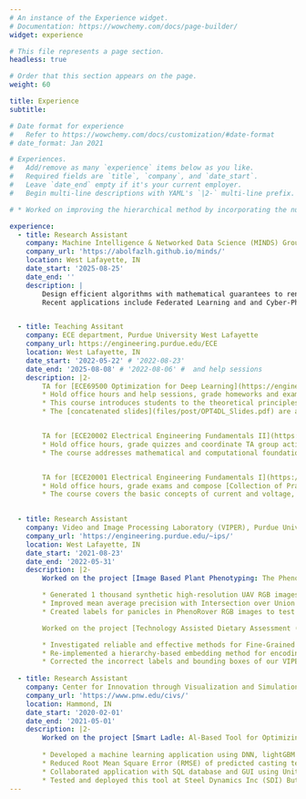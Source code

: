 ```yaml
---
# An instance of the Experience widget.
# Documentation: https://wowchemy.com/docs/page-builder/
widget: experience

# This file represents a page section.
headless: true

# Order that this section appears on the page.
weight: 60

title: Experience
subtitle:

# Date format for experience
#   Refer to https://wowchemy.com/docs/customization/#date-format
# date_format: Jan 2021

# Experiences.
#   Add/remove as many `experience` items below as you like.
#   Required fields are `title`, `company`, and `date_start`.
#   Leave `date_end` empty if it's your current employer.
#   Begin multi-line descriptions with YAML's `|2-` multi-line prefix.

# * Worked on improving the hierarchical method by incorporating the nutrient and visual information of food

experience:
  - title: Research Assistant
    company: Machine Intelligence & Networked Data Science (MINDS) Group, Purdue University West Lafayette
    company_url: 'https://abolfazlh.github.io/minds/'
    location: West Lafayette, IN
    date_start: '2025-08-25'
    date_end: ''
    description: |
        Design efficient algorithms with mathematical guarantees to render practical deployment of learning-based systems possible under a variety of considerations such as limited resources, robustness, and adversarial behaviors. 
        Recent applications include Federated Learning and and Cyber-Physical Systems, see [Mission of the project](https://sites.google.com/view/nsf-ccpls/home) for more information.


  - title: Teaching Assitant
    company: ECE department, Purdue University West Lafayette
    company_url: https://engineering.purdue.edu/ECE
    location: West Lafayette, IN
    date_start: '2022-05-22' # '2022-08-23'
    date_end: '2025-08-08' # '2022-08-06' #  and help sessions
    description: |2-
        TA for [ECE69500 Optimization for Deep Learning](https://engineering.purdue.edu/ECE/Academics/Undergraduates/UGO/CourseInfo/courseInfo?courseid=818) (Fall 2022)
        * Hold office hours and help sessions, grade homeworks and exams
        * This course introduces students to the theoretical principles behind stochastic, gradient-based algorithms for DL as well as practical considerations such as adaptivity, generalization, distributed learning, and non-convex loss surfaces typically present in modern DL problems
        * The [concatenated slides](files/post/OPT4DL_Slides.pdf) are available or download and public use under [CC BY-NC-SA license](https://creativecommons.org/licenses/by-nc-sa/4.0/legalcode)


        TA for [ECE20002 Electrical Engineering Fundamentals II](https://engineering.purdue.edu/ECE/Academics/Undergraduates/UGO/CourseInfo/courseInfo?courseid=725) (Fall 2023, 2024; Spring 2023,2024,2025; Summer 2023,2024,2025)
        * Hold office hours, grade quizzes and coordinate TA group activities
        * The course addresses mathematical and computational foundations of circuit analysis (differential equations, Laplace Transform techniques) with a focus on application to linear circuits having variable behavior as a function of frequency, with emphasis on filtering


        TA for [ECE20001 Electrical Engineering Fundamentals I](https://engineering.purdue.edu/ECE/Academics/Undergraduates/UGO/CourseInfo/courseInfo/UGO?courseid=716) (Summer 2022)
        * Hold office hours, grade exams and compose [Collection of Practice Problems](files/post/ECE_20001_Collection_of_Practice_Problems.pdf) of homeworks
        * The course covers the basic concepts of current and voltage, devices, theorems, and applications of direct-current (DC), 1st order, alternating-current (AC) and basic electronic components including diodes and transistors

    
  - title: Research Assistant
    company: Video and Image Processing Laboratory (VIPER), Purdue University West Lafayette
    company_url: 'https://engineering.purdue.edu/~ips/'
    location: West Lafayette, IN
    date_start: '2021-08-23'
    date_end: '2022-05-31'
    description: |2-
        Worked on the project [Image Based Plant Phenotyping: The PhenoSorg Project](https://engineering.purdue.edu/~sorghum/)

        * Generated 1 thousand synthetic high-resolution UAV RGB images with panicle labels by using image-to-image translation GANs with a ground truth dataset of 400 real UAV RGB images
        * Improved mean average precision with Intersection over Union from 0.5 to 0.95 (mAP[.5, .95]) for panicle detection task from 72\% to 79\%, and reduced Mean Absolute Percent Error (MAPE) for panicle counting task from 11.6\% to 7.2\%
        * Created labels for panicles in PhenoRover RGB images to test our approach on PhenoRover data

        Worked on the project [Technology Assisted Dietary Assessment (TADA)](http://tadaproject.org/)

        * Investigated reliable and effective methods for Fine-Grained Visual Classification (FGVC)
        * Re-implemented a hierarchy-based embedding method for encoding of categories to decrease average hierarchical distance at top 1 by 3\%, and that at top 5 by 10\% on our [VIPER-FoodNet](https://lorenz.ecn.purdue.edu/~vfn/) dataset with 82 food categories, 15 thousand images
        * Corrected the incorrect labels and bounding boxes of our VIPER-FoodNet dataset
  
  - title: Research Assistant
    company: Center for Innovation through Visualization and Simulation (CIVS), Purdue University Northwest
    company_url: 'https://www.pnw.edu/civs/'
    location: Hammond, IN
    date_start: '2020-02-01'
    date_end: '2021-05-01'
    description: |2-
        Worked on the project [Smart Ladle: Al-Based Tool for Optimizing Casting Temperature](https://www.pnw.edu/civs/2021/05/18/civs-presented-smart-ladle-at-aist-digital-transformation-forum-2021/)
  
        * Developed a machine learning application using DNN, lightGBM to provide steel casting temperature predictions
        * Reduced Root Mean Square Error (RMSE) of predicted casting temperature to 3 degrees Fahrenheit
        * Collaborated application with SQL database and GUI using Unity (C\#) to display predictions and parameters
        * Tested and deployed this tool at Steel Dynamics Inc (SDI) Butler Division, awarded [AIST 2022 Hunt-Kelly Outstanding Paper Award -- third place (AIME)](https://www.pnw.edu/civs/2022/03/17/smart-ladle-won-aist-hunt-kelly-outstanding-paper-award/) and [AIST 2021 Digitalization Applications Technology Best Paper Award](https://www.pnw.edu/civs/2020/12/01/civs-paper-selected-for-2021-aistech-best-paper-award/)
---
```

<!-- For professional service, Zhankun also serves as a reviewer for the International Conference on Machine Learning ([ICML](https://icml.cc/Conferences/2025)), Conference on Uncertainty in Artificial Intelligence ([UAI](https://www.auai.org/uai2025/)), International Conference on Artificial Intelligence and Statistics ([AISTATS](https://2022.ieeeicme.org/)), 
IEEE Transactions on Signal Processing ([TSP](https://ieeexplore.ieee.org/xpl/RecentIssue.jsp?punumber=78)), IEEE International Conference on Multimedia and Expo ([ICME](https://2022.ieeeicme.org/)), Annual Conference on Vision and Intelligent Systems ([CVIS](https://uwcvis.github.io/cvis2021/)), and online journal for the plant research community ([Plant Methods](https://plantmethods.biomedcentral.com/)).
 
Zhankun is also a member of [IEEE Young Professionals](https://yp.ieee.org/), [IEEE Signal Processing Society, and IEEE Computer Society](https://signalprocessingsociety.org/), and was a member of the Association for Iron & Steel Technology ([AIST](https://www.aist.org/)) and [Material Advantage](https://materialadvantage.org/). -->